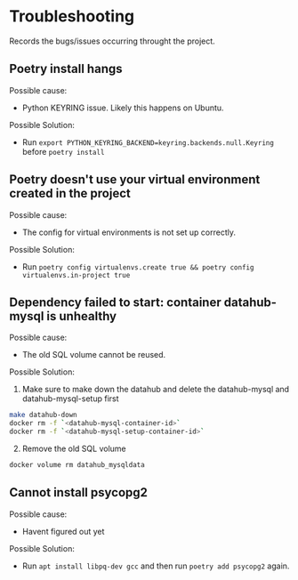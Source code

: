 # Troubleshooting
Records the bugs/issues occurring throught the project.

## Poetry install hangs
Possible cause:
- Python KEYRING issue. Likely this happens on Ubuntu.

Possible Solution:
- Run `export PYTHON_KEYRING_BACKEND=keyring.backends.null.Keyring` before `poetry install`

## Poetry doesn't use your virtual environment created in the project
Possible cause:
- The config for virtual environments is not set up correctly.

Possible Solution:
- Run `poetry config virtualenvs.create true && poetry config virtualenvs.in-project true`

## Dependency failed to start: container datahub-mysql is unhealthy
Possible cause:
-  The old SQL volume cannot be reused.

Possible Solution:

1. Make sure to make down the datahub and delete the datahub-mysql and datahub-mysql-setup first
```sh
make datahub-down
docker rm -f `<datahub-mysql-container-id>`
docker rm -f `<datahub-mysql-setup-container-id>`
```

2. Remove the old SQL volume
```sh
docker volume rm datahub_mysqldata
```

## Cannot install psycopg2
Possible cause:
- Havent figured out yet

Possible Solution:
- Run `apt install libpq-dev gcc` and then run `poetry add psycopg2` again.